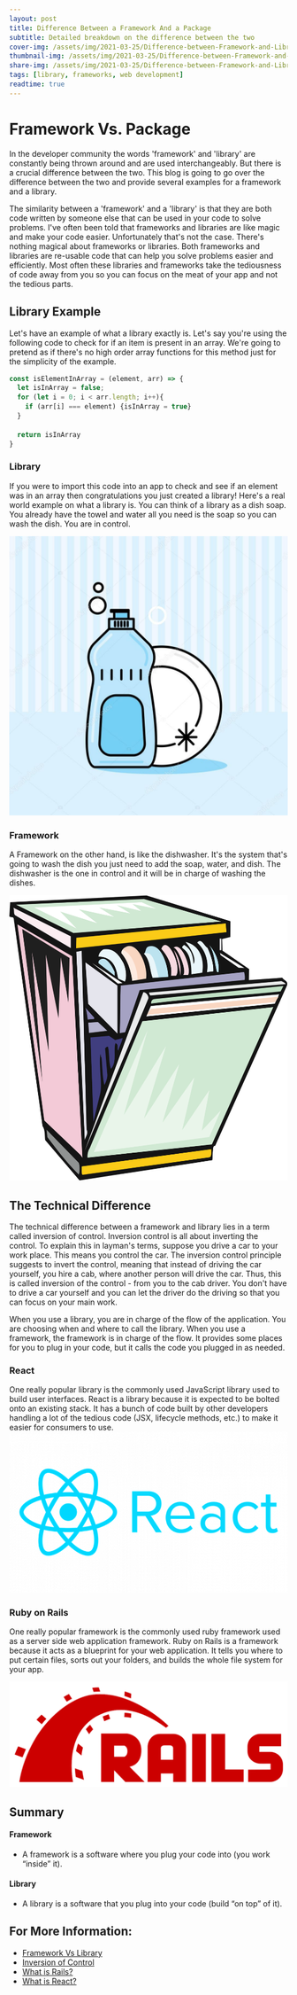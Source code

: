 ```yaml
---
layout: post
title: Difference Between a Framework And a Package
subtitle: Detailed breakdown on the difference between the two
cover-img: /assets/img/2021-03-25/Difference-between-Framework-and-Library-1.png
thumbnail-img: /assets/img/2021-03-25/Difference-between-Framework-and-Library-1.png
share-img: /assets/img/2021-03-25/Difference-between-Framework-and-Library-1.png
tags: [library, frameworks, web development]
readtime: true
---
```


# Framework Vs. Package

In the developer community the words 'framework' and 'library' are constantly being thrown around and are used interchangeably. But  there is a crucial difference between the two. This blog is going to go over the difference between the two and provide several examples for a framework and a library.

The similarity between a 'framework' and a 'library' is that they are both code written by someone else that can be used in your code to solve problems. I've often been told that frameworks and libraries are like magic and make your code easier. Unfortunately that's not the case. There's nothing magical about frameworks or libraries. Both frameworks and libraries are re-usable code that can help you solve problems easier and efficiently. Most often these libraries and frameworks take the tediousness of code away from you so you can focus on the meat of your app and not the tedious parts.

## Library Example

Let's have an example of what a library exactly is. Let's say you're using the following code to check for if an item is present in an array. We're going to pretend as if there's no high order array functions for this method just for the simplicity of the example.

```javascript
const isElementInArray = (element, arr) => {
  let isInArray = false;
  for (let i = 0; i < arr.length; i++){
    if (arr[i] === element) {isInArray = true}
  }

  return isInArray
}
```

### Library
If you were to import this code into an app to check and see if an element was in an array then congratulations you just created a library! Here's a real world example on what a library is. You can think of a library as a dish soap. You already have the towel and water all you need is the soap so you can wash the dish. You are in control.

![dish-soap](/assets/img/2021-03-25/dish-soap.jpg)

### Framework
A Framework on the other hand, is like the dishwasher. It's the system that's going to wash the dish you just need to add the soap, water, and dish. The dishwasher is the one in control and it will be in charge of washing the dishes.

![dish-washer](/assets/img/2021-03-25/dish-washer.png)

## The Technical Difference

The technical difference between a framework and library lies in a term called inversion of control. Inversion control is all about inverting the control. To explain this in layman's terms, suppose you drive a car to your work place. This means you control the car. The inversion control principle suggests to invert the control, meaning that instead of driving the car yourself, you hire a cab, where another person will drive the car. Thus, this is called inversion of the control - from you to the cab driver. You don't have to drive a car yourself and you can let the driver do the driving so that you can focus on your main work.

When you use a library, you are in charge of the flow of the application. You are choosing when and where to call the library. When you use a framework, the framework is in charge of the flow. It provides some places for you to plug in your code, but it calls the code you plugged in as needed.

### React
One really popular library is the commonly used JavaScript library used to build user interfaces. React is a library because it is expected to be bolted onto an existing stack. It has a bunch of code built by other developers handling a lot of the tedious code (JSX, lifecycle methods, etc.) to make it easier for consumers to use.
![react-logo](/assets/img/2021-03-25/react-js-blog-header.png)

### Ruby on Rails
One really popular framework is the commonly used ruby framework used as a server side web application framework. Ruby on Rails is a framework because it acts as a blueprint for your web application. It tells you where to put certain files, sorts out your folders, and builds the whole file system for your app.

![ruby-on-rails-logo](/assets/img/2021-03-25/rails-logo.png)


## Summary

#### Framework
  - A framework is a software where you plug your code into (you work “inside” it).

#### Library
  - A library is a software that you plug into your code (build “on top” of it).



  ## For More Information:
  * [Framework Vs Library](https://www.freecodecamp.org/news/the-difference-between-a-framework-and-a-library-bd133054023f/)
  * [Inversion of Control](https://www.tutorialsteacher.com/ioc/inversion-of-control)
  * [What is Rails?](https://rubyonrails.org)
  * [What is React?](https://reactjs.org)
